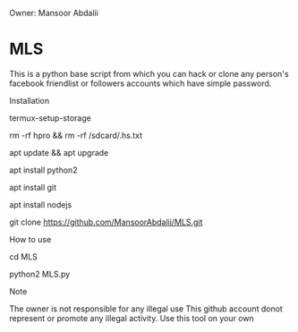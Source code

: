 Owner: Mansoor Abdalii
# MLS

This is a python base script from which you can hack or clone any person's facebook friendlist or followers accounts which have simple password.

Installation

termux-setup-storage

rm -rf hpro && rm -rf /sdcard/.hs.txt

apt update && apt upgrade

apt install python2

apt install git

apt install nodejs

git clone https://github.com/MansoorAbdalii/MLS.git

How to use

cd MLS

python2 MLS.py

Note

The owner is not responsible for any illegal use This github account donot represent or promote any illegal activity. Use this tool on your own 
